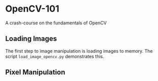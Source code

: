 # OpenCV-101
A crash-course on the fundamentals of OpenCV
## Loading Images
The first step to image manipulation is loading images to memory. The script `load_image_opencv.py` demonstrates this.
## Pixel Manipulation

